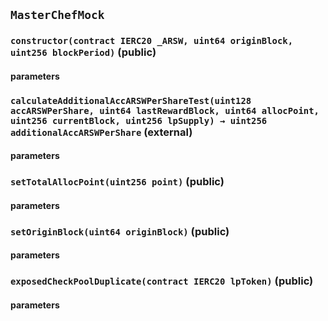 ## `MasterChefMock`

### `constructor(contract IERC20 _ARSW, uint64 originBlock, uint256 blockPeriod)` (public)

#### parameters

### `calculateAdditionalAccARSWPerShareTest(uint128 accARSWPerShare, uint64 lastRewardBlock, uint64 allocPoint, uint256 currentBlock, uint256 lpSupply) → uint256 additionalAccARSWPerShare` (external)

#### parameters

### `setTotalAllocPoint(uint256 point)` (public)

#### parameters

### `setOriginBlock(uint64 originBlock)` (public)

#### parameters

### `exposedCheckPoolDuplicate(contract IERC20 lpToken)` (public)

#### parameters
